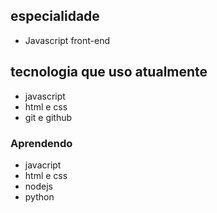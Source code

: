 ## especialidade

* Javascript front-end

## tecnologia que uso atualmente

* javascript
* html e css
* git e github

### Aprendendo 
 * javacript
 * html e css 
 * nodejs
 * python
